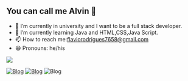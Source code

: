 ## You can call me Alvin 👋


- 🔭 I’m currently in university and I want to be a full stack developer.
- 🌱 I’m currently learning Java and HTML,CSS,Java Script.
- 📫 How to reach me:flaviorodrigues7658@gmail.com
- 😄 Pronouns: he/his
 <picture>
  <source
    srcset="https://github-readme-stats.vercel.app/api?username=Alvin-javex&show_icons=true&theme=dark"
    media="(prefers-color-scheme: dark)"
  />
  <source
    srcset="https://github-readme-stats.vercel.app/api?username=Alvin-javex&show_icons=true"
    media="(prefers-color-scheme: light), (prefers-color-scheme: blue)"
  />
  <img src="https://github-readme-stats.vercel.app/api?username=Alvin-javex&show_icons=true" />
</picture>

[![Blog](https://img.shields.io/badge/Instagram-E4405F?style=for-the-badge&logo=instagram&logoColor=white)](https://www.instagram.com/alvinda.dm/)  [![Blog](https://img.shields.io/badge/Discord-7289DA?style=for-the-badge&logo=discord&logoColor=white)](https://img.shields.io/badge/Discord-7289DA?style=for-the-badge&logo=discord&logoColor=white)  ![Blog](https://img.shields.io/badge/Windows-0078D6?style=for-the-badge&logo=windows&logoColor=white)





